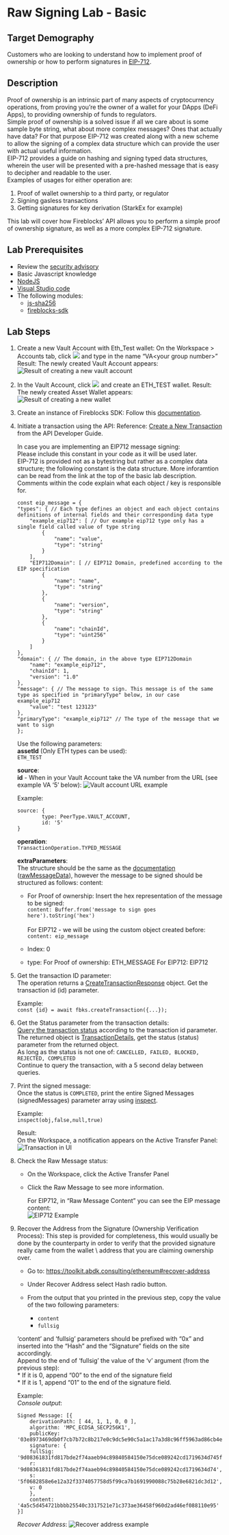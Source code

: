 # Raw Signing Lab - Basic

## Target Demography
Customers who are looking to understand how to implement proof of ownership or how to perform signatures in [EIP-712](https://eips.ethereum.org/EIPS/eip-712).

## Description
Proof of ownership is an intrinsic part of many aspects of cryptocurrency operations, from proving you’re the owner of a wallet for your DApps (DeFi Apps), to providing ownership of funds to regulators.<br>
Simple proof of ownership is a solved issue if all we care about is some sample byte string, what about more complex messages? Ones that actually have data?<bt>
For that purpose EIP-712 was created along with a new scheme to allow the signing of a complex data structure which can provide the user with actual useful information.<br>
EIP-712 provides a guide on hashing and signing typed data structures, wherein the user will be presented with a pre-hashed message that is easy to decipher and readable to the user.<br>
Examples of usages for either operation are:
1. Proof of wallet ownership to a third party, or regulator
2. Signing gasless transactions
3. Getting signatures for key derivation (StarkEx for example)

This lab will cover how Fireblocks’ API allows you to perform a simple proof of ownership signature, as well as a more complex EIP-712 signature.<br>

## Lab Prerequisites
* Review the [security advisory](./README.md#span-stylecolorredsecurity-advisoryspan)
* Basic Javascript knowledge
* [NodeJS](https://nodejs.org/en/download/) 
* [Visual Studio code](https://code.visualstudio.com/)
* The following modules:
    * [js-sha256](https://www.npmjs.com/package/js-sha256)
    * [fireblocks-sdk](https://www.npmjs.com/package/fireblocks-sdk)


## Lab Steps
1. Create a new Vault Account with Eth_Test wallet:
    On the Workspace > Accounts tab, click ![](images/add_va.png) and type in the name “VA\<your group number\>”
    Result: The newly created Vault Account appears:
    ![Result of creating a new vault account](images/va_created.png)
    
    
2. In the Vault Account, click ![](images/add_wallet.png) and create an ETH_TEST wallet.
    Result: The newly created Asset Wallet appears:
    ![Result of creating a new wallet](images/wallet_created.png)

3. Create an instance of Fireblocks SDK: Follow this [documentation](https://docs.fireblocks.com/api/#getting-started).

4. Initiate a transaction using the API:
    Reference: [Create a New Transaction](https://docs.fireblocks.com/api/#create-a-new-transaction) from the API Developer Guide.

    In case you are implementing an EIP712 message signing:<br>
    Please include this constant in your code as it will be used later.<br>
    EIP-712 is provided not as a bytestring but rather as a complex data structure; the following constant is the data structure. More inforamtion can be read from the link at the top of the basic lab description. Comments within the code explain what each object / key is responsible for.
    ```
    const eip_message = {
    "types": { // Each type defines an object and each object contains definitions of internal fields and their corresponding data type
        "example_eip712": [ // Our example eip712 type only has a single field called value of type string
            {
                "name": "value",
                "type": "string"
            }
        ],
        "EIP712Domain": [ // EIP712 Domain, predefined according to the EIP specification
            {
                "name": "name",
                "type": "string"
            },
            {
                "name": "version",
                "type": "string"
            },
            {
                "name": "chainId",
                "type": "uint256"
            }
        ]
    },
    "domain": { // The domain, in the above type EIP712Domain
        "name": "example_eip712",
        "chainId": 1,
        "version": "1.0"
    },
    "message": { // The message to sign. This message is of the same type as specified in "primaryType" below, in our case example_eip712
        "value": "test 123123"
    },
    "primaryType": "example_eip712" // The type of the message that we want to sign
    };
    ```

    Use the following parameters:<br>
    **assetId** (Only ETH types can be used):<br>
	`ETH_TEST`


    **source**: <br>
    **id** - 
    When in your Vault Account take the VA number from the URL (see example VA ‘5’ below):
    ![Vault account URL example](images/va_id_url.png)

    Example:
    ```
    source: {
            type: PeerType.VAULT_ACCOUNT,
            id: '5'
    }
    ```

    **operation**:<br>
	`TransactionOperation.TYPED_MESSAGE`

    **extraParameters**:<br>
    The structure should be the same as the [documentation](https://docs.fireblocks.com/api/#create-a-new-transaction:~:text=will%20be%20rejected-,extraParameters,-JSON%20object) ([rawMessageData](https://docs.fireblocks.com/api/#rawmessagedata)), however the message to be signed should be structured as follows:
content:<br>
    * For Proof of ownership:
        Insert the hex representation of the message to be signed:<br>
        `content: Buffer.from('message to sign goes here').toString('hex')`<br><br>
        For EIP712 - we will be using the custom object created before:<br>
        `content: eip_message`

    * Index: 0
    * type: 
    For Proof of ownership: ETH_MESSAGE
    For EIP712:  EIP712

5. Get the transaction ID parameter:<br>
    The operation returns a [CreateTransactionResponse](https://docs.fireblocks.com/api/#createtransactionresponse) object. Get the transaction id (id) parameter.

    Example:<br>
    `const {id} = await fbks.createTransaction({...});`

6. Get the Status parameter from the transaction details:<br>
    [Query the transaction status](https://docs.fireblocks.com/api/#retrieve-a-specific-transaction) according to the transaction id parameter.<br>
    The returned object is [TransactionDetails](https://docs.fireblocks.com/api/#transactiondetails), get the status (status) parameter from the returned object.<br>
    As long as the status is not one of: `CANCELLED, FAILED, BLOCKED, REJECTED, COMPLETED` <br>
    Continue to query the transaction, with a 5 second delay between queries.


7. Print the signed message:<br>
    Once the status is `COMPLETED`, print the entire Signed Messages (signedMessages) parameter array using [inspect](https://nodejs.org/api/util.html#utilinspectobject-showhidden-depth-colors).

    Example:<br>
    `inspect(obj,false,null,true)`

    Result:<br>
    On the Workspace, a notification appears on the Active Transfer Panel:<br>
    ![Transaction in UI](images/new_tx_workspace.png)


8. Check the Raw Message status:

    * On the Workspace, click the Active Transfer Panel
    * Click the Raw Message to see more information.

        For EIP712, in “Raw Message Content” you can see the EIP message content:<br>
    ![EIP712 Example](images/eip712_info.png)


9. Recover the Address from the Signature (Ownership Verification Process):
This step is provided for completeness, this would usually be done by the counterparty in order to verify that the provided signature really came from the wallet \ address that you are claiming ownership over.<br>

    * Go to: https://toolkit.abdk.consulting/ethereum#recover-address
    * Under Recover Address select Hash radio button.
    * From the output that you printed in the previous step, copy the value of the two following parameters:

        * `content`
        * `fullsig`

    ‘content’ and ‘fullsig’ parameters should be prefixed with “0x” and inserted into the “Hash”  and the “Signature” fields on the site accordingly.<br>
    Append to the end of ‘fullsig’ the value of the ‘v’ argument (from the previous step):<br>
        * If it is 0, append “00” to the end of the signature field<br>
        * If it is 1, append “01” to the end of the signature field.<br>

    Example:<br>
    *Console output*:
    ```
    Signed Message: [{
        derivationPath: [ 44, 1, 1, 0, 0 ],
        algorithm: 'MPC_ECDSA_SECP256K1',
        publicKey: '03e8973469db0f7cb7b72c8b217e0c9dc5e90c5a1ac17a3d8c96ff5963ad86cb4e',
        signature: {
        fullSig: '9d08361831fd817bde2f74aaeb94c89840584150e75dce089242cd1719634d745f0682858e6e12a32f3374057758d5f99ca7b1691990088c75b28e6821dc3d12',
        r: '9d08361831fd817bde2f74aaeb94c89840584150e75dce089242cd1719634d74',
        s: '5f0682858e6e12a32f3374057758d5f99ca7b1691990088c75b28e6821dc3d12',
        v: 0
        },
        content: '4a5c5d454721bbbb25540c3317521e71c373ae36458f960d2ad46ef088110e95'
    }]
    ```

    *Recover Address*:
    ![Recover address example](images/recover_pubaddr.png)
